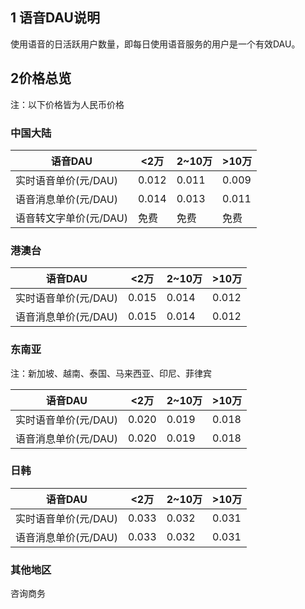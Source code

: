 ## 1 语音DAU说明
使用语音的日活跃用户数量，即每日使用语音服务的用户是一个有效DAU。    
## 2价格总览
注：以下价格皆为人民币价格
### 中国大陆

| 语音DAU | <2万  | 2~10万  | >10万  |
|--|--|--|--|
| 实时语音单价(元/DAU) | 0.012 |   0.011 |  0.009 |
| 语音消息单价(元/DAU) | 0.014 |   0.013 |  0.011 |
| 语音转文字单价(元/DAU) | 免费 |免费 |免费 |


### 港澳台

| 语音DAU | <2万  | 2~10万  | >10万  |
|--|--|--|--|
| 实时语音单价(元/DAU) | 0.015 |   0.014 |  0.012 |
| 语音消息单价(元/DAU) | 0.015 |   0.014 |  0.012 |


### 东南亚
注：新加坡、越南、泰国、马来西亚、印尼、菲律宾

| 语音DAU | <2万  | 2~10万  | >10万  |
|--|--|--|--|
| 实时语音单价(元/DAU) | 0.020 |   0.019 |  0.018 |
| 语音消息单价(元/DAU) | 0.020 |   0.019 |  0.018 |


### 日韩

| 语音DAU | <2万  | 2~10万  | >10万  |
|--|--|--|--|
| 实时语音单价(元/DAU) | 0.033 |   0.032 |  0.031 |
| 语音消息单价(元/DAU) | 0.033 |   0.032 |  0.031 |

### 其他地区
咨询商务
